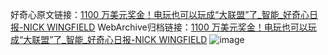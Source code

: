 好奇心原文链接：[1100 万美元奖金！电玩也可以玩成“大联盟”了_智能_好奇心日报-NICK WINGFIELD](https://www.qdaily.com/articles/2183.html)
WebArchive归档链接：[1100 万美元奖金！电玩也可以玩成“大联盟”了_智能_好奇心日报-NICK WINGFIELD](http://web.archive.org/web/20190623150916/https://www.qdaily.com/articles/2183.html)
![image](http://ww3.sinaimg.cn/large/007d5XDpgy1g3vergfy8ij30u02y37wh)